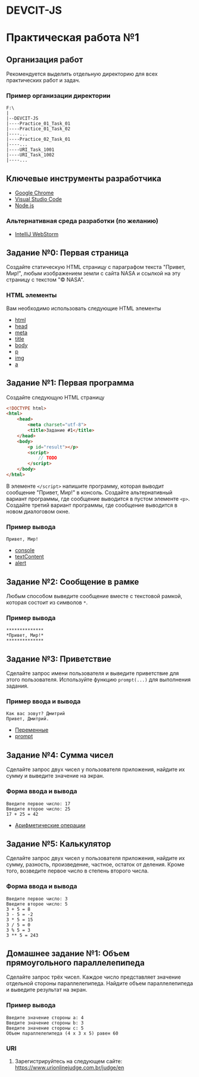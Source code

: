 # DEVCIT-JS
Практическая работа №1
======================

## Организация работ

Рекомендуется выделить отдельную директорию для всех практических работ и задач.

### Пример организации директории

```
F:\
|
|--DEVCIT-JS
|----Practice_01_Task_01
|----Practice_01_Task_02
|----...
|----Practice_02_Task_01
|----...
|----URI_Task_1001
|----URI_Task_1002
|----...
```

## Ключевые инструменты разработчика

* [Google Chrome](https://www.google.com/chrome)
* [Visual Studio Code](https://code.visualstudio.com)
* [Node.js](https://nodejs.org/en)

### Альтернативная среда разработки (по желанию)

* [IntelliJ WebStorm](https://www.jetbrains.com/webstorm)

## Задание №0: Первая страница

Создайте статическую HTML страницу с параграфом текста "Привет, Мир!",
любым изображением земли с сайта NASA и ссылкой на эту страницу с текстом
"© NASA".

### HTML элементы

Вам необходимо использовать следующие HTML элементы

* [html](https://developer.mozilla.org/ru/docs/Web/HTML/Element/html)
* [head](https://developer.mozilla.org/ru/docs/Web/HTML/Element/head)
* [meta](https://developer.mozilla.org/ru/docs/Web/HTML/Element/meta)
* [title](https://developer.mozilla.org/ru/docs/Web/HTML/Element/title)
* [body](https://developer.mozilla.org/ru/docs/Web/HTML/Element/body)
* [p](https://developer.mozilla.org/ru/docs/Web/HTML/Element/p)
* [img](https://developer.mozilla.org/ru/docs/Web/HTML/Element/img)
* [a](https://developer.mozilla.org/ru/docs/Web/HTML/Element/a)

## Задание №1: Первая программа

Создайте следующую HTML страницу

```html
<!DOCTYPE html>
<html>
    <head>
        <meta charset="utf-8">
        <title>Задание #1</title>
    </head>
    <body>
        <p id="result"></p>
        <script>
            // TODO
        </script>
    </body>
</html>
```

В элементе `</script>` напишите программу, которая выводит сообщение "Привет,
Мир!" в консоль. Создайте альтернативный вариант программы, где сообщение
выводится в пустом элементе `<p>`. Создайте третий вариант программы, где
сообщение выводится в новом диалоговом окне.

### Пример вывода

```
Привет, Мир!
```

* [console](https://developer.mozilla.org/ru/docs/Web/API/console)
* [textContent](https://developer.mozilla.org/ru/docs/Web/API/Node/textContent#Differences_from_innerText)
* [alert](https://developer.mozilla.org/ru/docs/Web/API/Window/alert)

## Задание №2: Сообщение в рамке

Любым способом выведите сообщение вместе с текстовой рамкой, которая состоит
из символов `*`.

### Пример вывода

```
**************
*Привет, Мир!*
**************
```

## Задание №3: Приветствие

Сделайте запрос имени пользователя и выведите приветствие для этого
пользователя. Используйте функцию `prompt(...)` для выполнения задания.

### Пример ввода и вывода

```
Как вас зовут? Дмитрий
Привет, Дмитрий.
```

* [Переменные](https://developer.mozilla.org/ru/docs/Web/JavaScript/Guide/Grammar_and_Types)
* [prompt](https://developer.mozilla.org/ru/docs/Web/API/Window/prompt)

## Задание №4: Сумма чисел

Сделайте запрос двух чисел у пользователя приложения, найдите их сумму и
выведите значение на экран.

### Форма ввода и вывода

```
Введите первое число: 17
Введите второе число: 25
17 + 25 = 42
```

* [Арифметические операции](https://developer.mozilla.org/ru/docs/Web/JavaScript/Reference/Operators/Arithmetic_Operators)

## Задание №5: Калькулятор

Сделайте запрос двух чисел у пользователя приложения, найдите их сумму, разность,
произведение, частное, остаток от деления. Кроме того, возведите первое число в
степень второго числа.

### Форма ввода и вывода

```
Введите первое число: 3
Введите второе число: 5
3 + 5 = 8
3 - 5 = -2
3 * 5 = 15
3 / 5 = 0
3 % 5 = 3
3 ** 5 = 243
```

## Домашнее задание №1: Объем прямоугольного параллелепипеда

Сделайте запрос трёх чисел. Каждое число представляет значение отдельной стороны
параллелепипеда. Найдите объем параллелепипеда и выведите результат на экран.

### Пример вывода

```
Введите значение стороны a: 4
Введите значение стороны b: 3
Введите значение стороны c: 5
Объем параллелепипеда (4 x 3 x 5) равен 60
```

### URI

1. Зарегистрируйтесь на следующем сайте: <https://www.urionlinejudge.com.br/judge/en>

